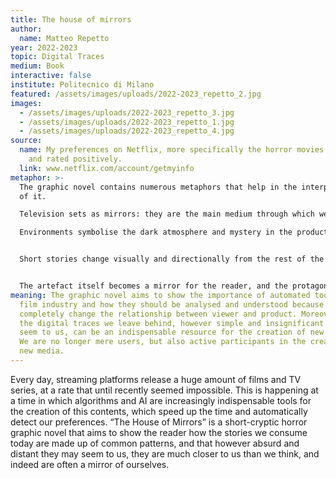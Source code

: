 ```yaml
---
title: The house of mirrors
author:
  name: Matteo Repetto
year: 2022-2023
topic: Digital Traces
medium: Book
interactive: false
institute: Politecnico di Milano
featured: /assets/images/uploads/2022-2023_repetto_2.jpg
images:
  - /assets/images/uploads/2022-2023_repetto_3.jpg
  - /assets/images/uploads/2022-2023_repetto_1.jpg
  - /assets/images/uploads/2022-2023_repetto_4.jpg
source:
  name: My preferences on Netflix, more specifically the horror movies I have seen
    and rated positively.
  link: www.netflix.com/account/getmyinfo
metaphor: >-
  The graphic novel contains numerous metaphors that help in the interpretation
  of it.

  Television sets as mirrors: they are the main medium through which we enjoy streaming products, and since these products are tailor-made for us, the TV set gets a new function, showing us who we are and what we deserve.

  Environments symbolise the dark atmosphere and mystery in the production of these self-generated stories and the state of ‘filter bubble’ to which we are subjected because of the stories that are automatically proposed to us.


  Short stories change visually and directionally from the rest of the graphic novel. This differentiates the moments of the main story from those told by the televisions and  recalls the visual style of the AI-generated works. In fact, the stories depicted were all generated by ‘hyperwrite AI’ (link: https://hyperwriteai.com/).


  The artefact itself becomes a mirror for the reader, and the protagonist is its reflection. This paradox reflects our role in relation to the stories generated: being the result of our actions, we are reflections and mirrors at the same time.
meaning: The graphic novel aims to show the importance of automated tools in the
  film industry and how they should be analysed and understood because they
  completely change the relationship between viewer and product. Moreover, all
  the digital traces we leave behind, however simple and insignificant they may
  seem to us, can be an indispensable resource for the creation of new stories.
  We are no longer mere users, but also active participants in the creation of
  new media.
---
```

Every day, streaming platforms release a huge amount of films and TV series, at a rate that until recently seemed impossible. This is happening at a time in which algorithms and AI are increasingly indispensable tools for the creation of this contents, which speed up the time and automatically detect our preferences. “The House of Mirrors” is a short-cryptic horror graphic novel that aims to show the reader how the stories we consume today are made up of common patterns, and that however absurd and distant they may seem to us, they are much closer to us than we think, and indeed are often a mirror of ourselves.